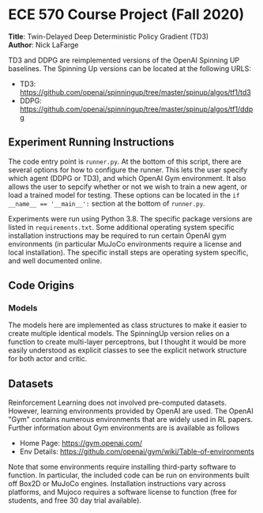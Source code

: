 # ECE 570 Course Project (Fall 2020)
**Title**: Twin-Delayed Deep Deterministic Policy Gradient (TD3)\
**Author**: Nick LaFarge


TD3 and DDPG are reimplemented versions of the OpenAI Spinning UP baselines. The Spinning Up versions can be located at the following URLS:

- TD3: https://github.com/openai/spinningup/tree/master/spinup/algos/tf1/td3
- DDPG: https://github.com/openai/spinningup/tree/master/spinup/algos/tf1/ddpg


## Experiment Running Instructions

The code entry point is `runner.py`. At the bottom of this script, there are several options for how to configure the runner.
This lets the user specify which agent (DDPG or TD3), and which OpenAI Gym environment. It also allows the user to sepcify
whether or not we wish to train a new agent, or load a trained model for testing. These options can be located in the
`if __name__ == '__main__':` section at the bottom of `runner.py`. 

Experiments were run using Python 3.8. The specific package versions are listed in `requirements.txt`. Some additional
operating system specific installation instructions may be required to run certain OpenAI gym environments (in particular
MuJoCo environments require a license and local installation). The specific install steps are operating system specific, 
and well documented online.

## Code Origins

### Models
The models here are implemented as class structures to make it easier to create multiple identical models.
The SpinningUp version relies on a function to create multi-layer perceptrons, but I thought it would be more easily
understood as explicit classes to see the explicit network structure for both actor and critic.

## Datasets
Reinforcement Learning does not involved pre-computed datasets. However, learning environments provided by OpenAI are used.
The OpenAI "Gym" contains numerous environments that are widely used in RL papers. Further information about Gym environments
are is available as follows

- Home Page: https://gym.openai.com/
- Env Details: https://github.com/openai/gym/wiki/Table-of-environments

Note that some environments require installing third-party software to function. In particular, the included code can be run on
environments built off Box2D or MuJoCo engines. Installation instructions vary across platforms, and Mujoco requires a software license
to function (free for students, and free 30 day trial available). 